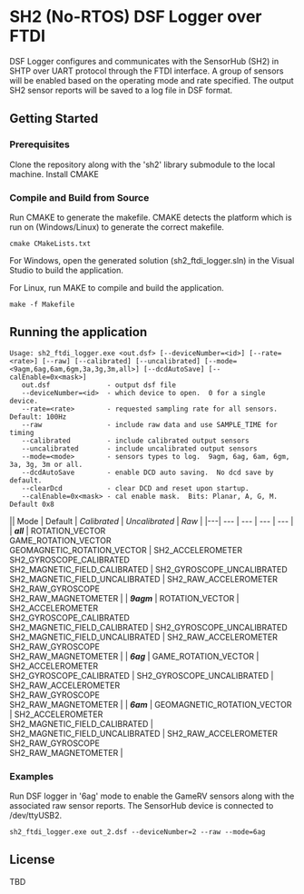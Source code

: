 # SH2 (No-RTOS) DSF Logger over FTDI 

DSF Logger configures and communicates with the SensorHub (SH2) in SHTP over UART protocol through the FTDI interface. A group of sensors will be enabled based on the operating mode and rate specified. 
The output SH2 sensor reports will be saved to a log file in DSF format. 

## Getting Started

### Prerequisites

Clone the repository along with the 'sh2' library submodule to the local machine.
Install CMAKE

### Compile and Build from Source

Run CMAKE to generate the makefile. CMAKE detects the platform which is run on (Windows/Linux) to generate the correct makefile.
```
cmake CMakeLists.txt
```

For Windows, open the generated solution (sh2_ftdi_logger.sln) in the Visual Studio to build the application.

For Linux, run MAKE to compile and build the application.
```
make -f Makefile
```


## Running the application

```
Usage: sh2_ftdi_logger.exe <out.dsf> [--deviceNumber=<id>] [--rate=<rate>] [--raw] [--calibrated] [--uncalibrated] [--mode=<9agm,6ag,6am,6gm,3a,3g,3m,all>] [--dcdAutoSave] [--calEnable=0x<mask>]
   out.dsf              - output dsf file
   --deviceNumber=<id>  - which device to open.  0 for a single device.
   --rate=<rate>        - requested sampling rate for all sensors.  Default: 100Hz
   --raw                - include raw data and use SAMPLE_TIME for timing
   --calibrated         - include calibrated output sensors
   --uncalibrated       - include uncalibrated output sensors
   --mode=<mode>        - sensors types to log.  9agm, 6ag, 6am, 6gm, 3a, 3g, 3m or all.
   --dcdAutoSave        - enable DCD auto saving.  No dcd save by default.
   --clearDcd           - clear DCD and reset upon startup.
   --calEnable=0x<mask> - cal enable mask.  Bits: Planar, A, G, M.  Default 0x8
```


|| Mode | Default | _Calibrated_ | _Uncalibrated_ | _Raw_ |
|---| --- | --- | --- | --- |
| **_all_** | ROTATION_VECTOR <br/> GAME_ROTATION_VECTOR <br/> GEOMAGNETIC_ROTATION_VECTOR | SH2_ACCELEROMETER <br/> SH2_GYROSCOPE_CALIBRATED <br/> SH2_MAGNETIC_FIELD_CALIBRATED | SH2_GYROSCOPE_UNCALIBRATED <br/> SH2_MAGNETIC_FIELD_UNCALIBRATED | SH2_RAW_ACCELEROMETER <br/> SH2_RAW_GYROSCOPE <br/> SH2_RAW_MAGNETOMETER |
| **_9agm_** | ROTATION_VECTOR  | SH2_ACCELEROMETER <br/> SH2_GYROSCOPE_CALIBRATED <br/> SH2_MAGNETIC_FIELD_CALIBRATED | SH2_GYROSCOPE_UNCALIBRATED <br/> SH2_MAGNETIC_FIELD_UNCALIBRATED | SH2_RAW_ACCELEROMETER <br/> SH2_RAW_GYROSCOPE <br/> SH2_RAW_MAGNETOMETER |
| **_6ag_** | GAME_ROTATION_VECTOR | SH2_ACCELEROMETER <br/> SH2_GYROSCOPE_CALIBRATED | SH2_GYROSCOPE_UNCALIBRATED | SH2_RAW_ACCELEROMETER <br/> SH2_RAW_GYROSCOPE <br/> SH2_RAW_MAGNETOMETER |
| **_6am_** | GEOMAGNETIC_ROTATION_VECTOR | SH2_ACCELEROMETER <br/> SH2_MAGNETIC_FIELD_CALIBRATED | SH2_MAGNETIC_FIELD_UNCALIBRATED | SH2_RAW_ACCELEROMETER <br/> SH2_RAW_GYROSCOPE <br/> SH2_RAW_MAGNETOMETER |


### Examples 

Run DSF logger in '6ag' mode to enable the GameRV sensors along with the associated raw sensor reports. 
The SensorHub device is connected to /dev/ttyUSB2.

```
sh2_ftdi_logger.exe out_2.dsf --deviceNumber=2 --raw --mode=6ag
```


## License

TBD
